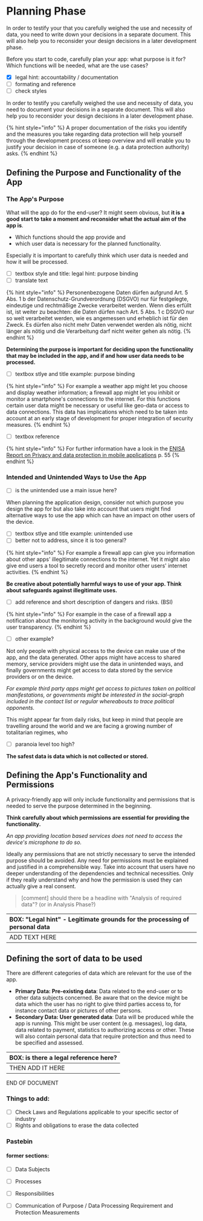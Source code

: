 # Planning Phase

In order to testify your that you carefully weighed the use and necessity of data, you need to write down your decisions in a separate document. This will also help you to reconsider your design decisions in a later development phase.

Before you start to code, carefully plan your app: what purpose is it for? Which functions will be needed, what are the use cases?

* [x] legal hint: accountability / documentation
* [ ] formating and reference
* [ ] check styles

In order to testify you carefully weighed the use and necessity of data, you need to document your decisions in a separate document. This will also help you to reconsider your design decisions in a later development phase.

{% hint style="info" %}
A proper documentation of the risks you identify and the measures you take regarding data protection will help yourself through the development process ot keep overview and will enable you to justify your decision in case of someone \(e.g. a data protection authority\) asks.
{% endhint %}

## Defining the Purpose and Functionality of the App

### The App's Purpose

What will the app do for the end-user? It might seem obvious, but **it is a good start to take a moment and reconsider what the actual aim of the app is**.

* Which functions should the app provide and
* which user data is necessary for the planned functionality.

Especially it is important to carefully think which user data is needed and how it will be processed.

* [ ] textbox style and title: legal hint: purpose binding
* [ ] translate text

{% hint style="info" %}
Personenbezogene Daten dürfen aufgrund Art. 5 Abs. 1 b der Datenschutz-Grundverordnung \(DSGVO\) nur für festgelegte, eindeutige und rechtmäßige Zwecke verarbeitet werden. Wenn dies erfüllt ist, ist weiter zu beachten: die Daten dürfen nach Art. 5 Abs. 1 c DSGVO nur so weit verarbeitet werden, wie es angemessen und erheblich ist für den Zweck. Es dürfen also nicht mehr Daten verwendet werden als nötig, nicht länger als nötig und die Verarbeitung darf nicht weiter gehen als nötig.
{% endhint %}

**Determining the purpose is important for deciding upon the functionality that may be included in the app, and if and how user data needs to be processed.**

* [ ] textbox stlye and title example: purpose binding

{% hint style="info" %}
For example a weather app might let you choose and display weather information; a firewall app might let you inhibit or monitor a smartphone's connections to the internet. For this functions certain user data might be necessary or useful like geo-data or access to data connections. This data has implications which need to be taken into account at an early stage of development for proper integration of security measures.
{% endhint %}

* [ ] textbox reference

{% hint style="info" %}
For further information have a look in the [ENISA Report on Privacy and data protection in mobile applications](https://www.enisa.europa.eu/publications/privacy-and-data-protection-in-mobile-applications) p. 55
{% endhint %}

### Intended and Unintended Ways to Use the App

* [ ] is the unintended use a main issue here?

When planning the application design, consider not which purpose you design the app for but also take into account that users might find alternative ways to use the app which can have an impact on other users of the device.

* [ ] textbox stlye and title example: unintended use
* [ ] better not to address, since it is too general?

{% hint style="info" %}
For example a firewall app can give you information about other apps' illegitimate connections to the internet. Yet it might also give end users a tool to secretly record and monitor other users' internet activities.
{% endhint %}

**Be creative about potentially harmful ways to use of your app. Think about safeguards against illegitimate uses.**

* [ ] add reference and short description of dangers and risks. \(BSI\)

{% hint style="info" %}
For example in the case of a firewall app a notification about the monitoring activity in the background would give the user transparency.
{% endhint %}

* [ ] other example?

Not only people with physical access to the device can make use of the app, and the data generated. Other apps might have access to shared memory, service providers might use the data in unintended ways, and finally governments might get access to data stored by the service providers or on the device.

_For example third party apps might get access to pictures taken on political manifestations, or governments might be interested in the social-graph included in the contact list or regular whereabouts to trace political opponents._

This might appear far from daily risks, but keep in mind that people are travelling around the world and we are facing a growing number of totalitarian regimes, who

* [ ] paranoia level too high?

**The safest data is data which is not collected or stored.**

## Defining the App's Functionality and Permissions

A privacy-friendly app will only include functionality and permissions that is needed to serve the purpose determined in the beginning.

**Think carefully about which permissions are essential for providing the functionality.**

_An app providing location based services does not need to access the device's microphone to do so._

Ideally any permissions that are not strictly necessary to serve the intended purpose should be avoided. Any need for permissions must be explained and justified in a comprehensible way. Take into account that users have no deeper understanding of the dependencies and technical necessities. Only if they really understand why and how the permission is used they can actually give a real consent.

> \[comment\] should there be a headline with "Analysis of required data"? \(or in Analysis Phase?\)

| BOX: "Legal hint" - Legitimate grounds for the processing of personal data |
| :--- |
| ADD TEXT HERE |

## Defining the sort of data to be used

There are different categories of data which are relevant for the use of the app.

* **Primary Data: Pre-existing data**: Data related to the end-user or to other data subjects concerned. Be aware that on the device might be data which the user has no right to give third parties access to, for instance contact data or pictures of other persons.
* **Secondary Data: User generated data**: Data will be produced while the app is running. This might be user content \(e.g. messages\), log data, data related to payment, statistics to authorizing access or other. These will also contain personal data that require protection and thus need to be specified and assessed.

| BOX: is there a legal reference here? |
| :--- |
| THEN ADD IT HERE |

END OF DOCUMENT

### Things to add:

* [ ] Check Laws and Regulations applicable to your specific sector of industry
* [ ] Rights and obligations to erase the data collected

### Pastebin

#### former sections:

* [ ] Data Subjects
* [ ] Processes
* [ ] Responsibilities
* [ ] Communication of Purpose / Data Processing Requirement and Protection Measurements

